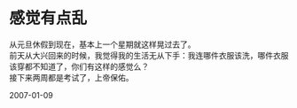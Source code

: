 # 感觉有点乱

从元旦休假到现在，基本上一个星期就这样晃过去了。<br />
前天从大兴回来的时候，我觉得我的生活无从下手：我连哪件衣服该洗，哪件衣服该穿都不知道了，你们有这样的感觉么？<br />
接下来两周都是考试了，上帝保佑。




2007-01-09